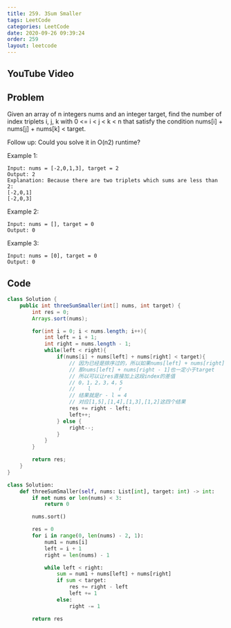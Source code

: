 ```yaml
---
title: 259. 3Sum Smaller
tags: LeetCode
categories: LeetCode
date: 2020-09-26 09:39:24
order: 259
layout: leetcode
---
```


## YouTube Video

## Problem

Given an array of n integers nums and an integer target, find the number of index triplets i, j, k with 0 <= i < j < k < n that satisfy the condition nums[i] + nums[j] + nums[k] < target.

Follow up: Could you solve it in O(n2) runtime?

Example 1:

```
Input: nums = [-2,0,1,3], target = 2
Output: 2
Explanation: Because there are two triplets which sums are less than 2:
[-2,0,1]
[-2,0,3]
```

Example 2:

```
Input: nums = [], target = 0
Output: 0
```

Example 3:

```
Input: nums = [0], target = 0
Output: 0
```

## Code

```java
class Solution {
    public int threeSumSmaller(int[] nums, int target) {
        int res = 0;
        Arrays.sort(nums);

        for(int i = 0; i < nums.length; i++){
            int left = i + 1;
            int right = nums.length - 1;
            while(left < right){
                if(nums[i] + nums[left] + nums[right] < target){
                    // 因为已经是排序过的，所以如果nums[left] + nums[right]的值都小于target
                    // 那nums[left] + nums[right - 1]也一定小于target
                    // 所以可以让res直接加上这段index的差值
                    // 0，1，2，3，4，5
                    //    l         r
                    // 结果就是r - l = 4
                    // 对应[1,5],[1,4],[1,3],[1,2]这四个结果
                    res += right - left;
                    left++;
                } else {
                    right--;
                }
            }
        }

        return res;
    }
}
```

```python
class Solution:
    def threeSumSmaller(self, nums: List[int], target: int) -> int:
        if not nums or len(nums) < 3:
            return 0

        nums.sort()

        res = 0
        for i in range(0, len(nums) - 2, 1):
            num1 = nums[i]
            left = i + 1
            right = len(nums) - 1

            while left < right:
                sum = num1 + nums[left] + nums[right]
                if sum < target:
                    res += right - left
                    left += 1
                else:
                    right -= 1

        return res
```
